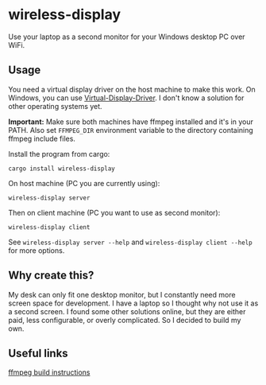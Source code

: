 # wireless-display

Use your laptop as a second monitor for your Windows desktop PC over WiFi.



## Usage

You need a virtual display driver on the host machine to make this work. On Windows, you can use [Virtual-Display-Driver](https://github.com/VirtualDrivers/Virtual-Display-Driver). I don't know a solution for other operating systems yet.

**Important:** Make sure both machines have ffmpeg installed and it's in your PATH. Also set `FFMPEG_DIR` environment variable to the directory containing ffmpeg include files.

Install the program from cargo:
```
cargo install wireless-display
```

On host machine (PC you are currently using):
```
wireless-display server
```

Then on client machine (PC you want to use as second monitor):
```
wireless-display client
```

See `wireless-display server --help` and `wireless-display client --help` for more options.



## Why create this?

My desk can only fit one desktop monitor, but I constantly need more screen space for development. I have a laptop so I thought why not use it as a second screen. I found some other solutions online, but they are either paid, less configurable, or overly complicated. So I decided to build my own.



## Useful links

[ffmpeg build instructions](https://github.com/zmwangx/rust-ffmpeg/wiki/Notes-on-building)
